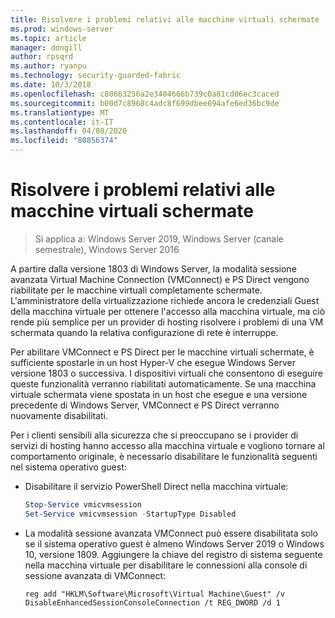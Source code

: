 ```yaml
---
title: Risolvere i problemi relativi alle macchine virtuali schermate
ms.prod: windows-server
ms.topic: article
manager: dongill
author: rpsqrd
ms.author: ryanpu
ms.technology: security-guarded-fabric
ms.date: 10/3/2018
ms.openlocfilehash: c80663256a2e3404666b739c0a81cd06ec3caced
ms.sourcegitcommit: b00d7c8968c4adc8f699dbee694afe6ed36bc9de
ms.translationtype: MT
ms.contentlocale: it-IT
ms.lasthandoff: 04/08/2020
ms.locfileid: "80856374"
---
```

# <a name="troubleshoot-shielded-vms"></a>Risolvere i problemi relativi alle macchine virtuali schermate

>Si applica a: Windows Server 2019, Windows Server (canale semestrale), Windows Server 2016

A partire dalla versione 1803 di Windows Server, la modalità sessione avanzata Virtual Machine Connection (VMConnect) e PS Direct vengono riabilitate per le macchine virtuali completamente schermate. L'amministratore della virtualizzazione richiede ancora le credenziali Guest della macchina virtuale per ottenere l'accesso alla macchina virtuale, ma ciò rende più semplice per un provider di hosting risolvere i problemi di una VM schermata quando la relativa configurazione di rete è interruppe.

Per abilitare VMConnect e PS Direct per le macchine virtuali schermate, è sufficiente spostarle in un host Hyper-V che esegue Windows Server versione 1803 o successiva. I dispositivi virtuali che consentono di eseguire queste funzionalità verranno riabilitati automaticamente. Se una macchina virtuale schermata viene spostata in un host che esegue e una versione precedente di Windows Server, VMConnect e PS Direct verranno nuovamente disabilitati.

Per i clienti sensibili alla sicurezza che si preoccupano se i provider di servizi di hosting hanno accesso alla macchina virtuale e vogliono tornare al comportamento originale, è necessario disabilitare le funzionalità seguenti nel sistema operativo guest:

- Disabilitare il servizio PowerShell Direct nella macchina virtuale:

  ```powershell
  Stop-Service vmicvmsession
  Set-Service vmicvmsession -StartupType Disabled
  ```

- La modalità sessione avanzata VMConnect può essere disabilitata solo se il sistema operativo guest è almeno Windows Server 2019 o Windows 10, versione 1809. Aggiungere la chiave del registro di sistema seguente nella macchina virtuale per disabilitare le connessioni alla console di sessione avanzata di VMConnect:

  ```
  reg add "HKLM\Software\Microsoft\Virtual Machine\Guest" /v DisableEnhancedSessionConsoleConnection /t REG_DWORD /d 1
  ```
